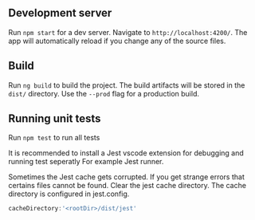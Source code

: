 
## Development server

Run `npm start` for a dev server. Navigate to `http://localhost:4200/`. The app will automatically reload if you change any of the source files.

## Build

Run `ng build` to build the project. The build artifacts will be stored in the `dist/` directory. Use the `--prod` flag for a production build.

## Running unit tests

Run `npm test` to run all tests

It is recommended to install a Jest vscode extension for
debugging and running test seperatly
For example Jest runner.

Sometimes the Jest cache gets corrupted. If you get strange errors that certains files cannot be found.
Clear the jest cache directory. The cache directory is configured in jest.config.

```javascript
cacheDirectory:'<rootDir>/dist/jest'
```

